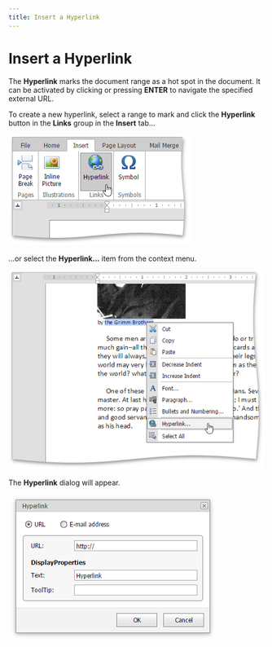 ```yaml
---
title: Insert a Hyperlink
---
```

# Insert a Hyperlink
The **Hyperlink** marks the document range as a hot spot in the document. It can be activated by clicking or pressing **ENTER** to navigate the specified external URL.

To create a new hyperlink, select a range to mark and click the **Hyperlink** button in the **Links** group in the **Insert** tab...

 

![EUD_ASPxRichEdit_Insert_InsertHyperlink](../../../images/Img117873.png)

...or select the **Hyperlink...** item from the context menu.

![EUD_ASPxRichEdit_Insert_HyperlinkContext](../../../images/Img117874.png)

The **Hyperlink** dialog will appear.

![EUD_ASPxRichEdit_Insert_HyperlinkDialog](../../../images/Img118710.png)